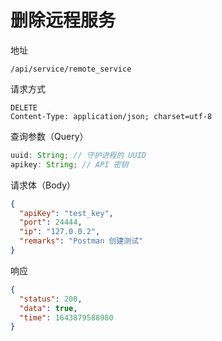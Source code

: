 # 删除远程服务

地址

```
/api/service/remote_service
```

请求方式

```
DELETE
Content-Type: application/json; charset=utf-8
```

查询参数（Query）

```js
uuid: String; // 守护进程的 UUID
apikey: String; // API 密钥
```

请求体（Body）

```json
{
  "apiKey": "test_key",
  "port": 24444,
  "ip": "127.0.0.2",
  "remarks": "Postman 创建测试"
}
```

响应

```json
{
  "status": 200,
  "data": true,
  "time": 1643879588980
}
```
